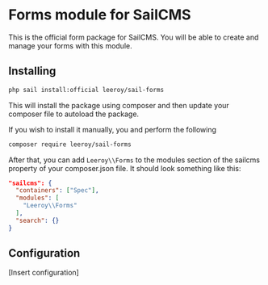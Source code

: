 # Forms module for SailCMS

This is the official form package for SailCMS. You will be able to create and manage your forms with this module.

## Installing

```bash
php sail install:official leeroy/sail-forms
```

This will install the package using composer and then update your composer file to autoload the package.

If you wish to install it manually, you and perform the following

```bash
composer require leeroy/sail-forms
```

After that, you can add `Leeroy\\Forms` to the modules section of the sailcms property of your composer.json file. It should look something like this:

```json
"sailcms": {
  "containers": ["Spec"],
  "modules": [
    "Leeroy\\Forms"
  ],
  "search": {}
}
```

## Configuration

[Insert configuration]